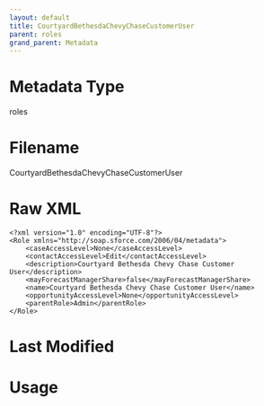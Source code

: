 ```yaml
---
layout: default
title: CourtyardBethesdaChevyChaseCustomerUser
parent: roles
grand_parent: Metadata
---
```

# Metadata Type
roles


# Filename 
CourtyardBethesdaChevyChaseCustomerUser


# Raw XML
```
<?xml version="1.0" encoding="UTF-8"?>
<Role xmlns="http://soap.sforce.com/2006/04/metadata">
    <caseAccessLevel>None</caseAccessLevel>
    <contactAccessLevel>Edit</contactAccessLevel>
    <description>Courtyard Bethesda Chevy Chase Customer User</description>
    <mayForecastManagerShare>false</mayForecastManagerShare>
    <name>Courtyard Bethesda Chevy Chase Customer User</name>
    <opportunityAccessLevel>None</opportunityAccessLevel>
    <parentRole>Admin</parentRole>
</Role>
```


# Last Modified


# Usage

